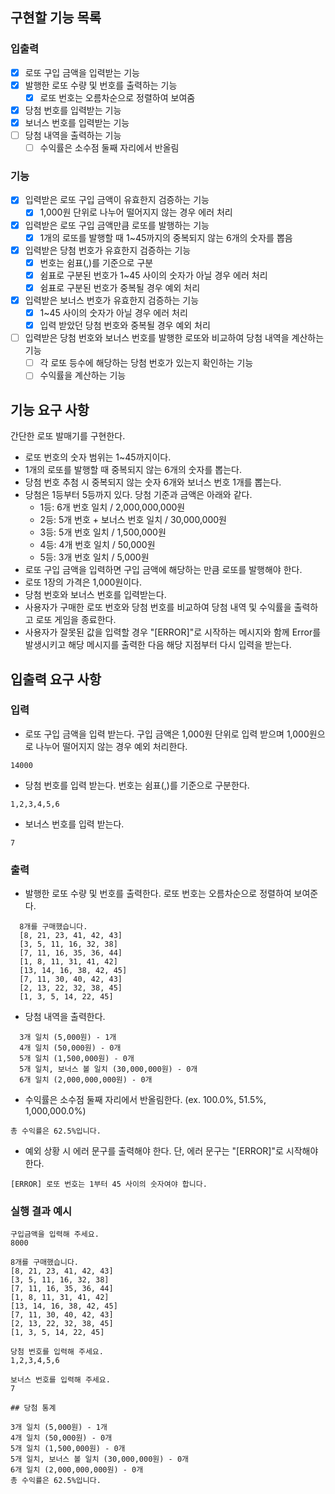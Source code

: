 ## 구현할 기능 목록

### 입출력

- [x] 로또 구입 금액을 입력받는 기능
- [x] 발행한 로또 수량 및 번호를 출력하는 기능
  - [x] 로또 번호는 오름차순으로 정렬하여 보여줌
- [x] 당첨 번호를 입력받는 기능
- [x] 보너스 번호를 입력받는 기능
- [ ] 당첨 내역을 출력하는 기능
  - [ ] 수익률은 소수점 둘째 자리에서 반올림

### 기능

- [x] 입력받은 로또 구입 금액이 유효한지 검증하는 기능
  - [x] 1,000원 단위로 나누어 떨어지지 않는 경우 에러 처리
- [x] 입력받은 로또 구입 금액만큼 로또를 발행하는 기능
  - [x] 1개의 로또를 발행할 때 1~45까지의 중복되지 않는 6개의 숫자를 뽑음
- [x] 입력받은 당첨 번호가 유효한지 검증하는 기능
  - [x] 번호는 쉼표(,)를 기준으로 구분
  - [x] 쉼표로 구분된 번호가 1~45 사이의 숫자가 아닐 경우 에러 처리
  - [x] 쉼표로 구분된 번호가 중복될 경우 예외 처리
- [x] 입력받은 보너스 번호가 유효한지 검증하는 기능
  - [x] 1~45 사이의 숫자가 아닐 경우 에러 처리
  - [x] 입력 받았던 당첨 번호와 중복될 경우 예외 처리
- [ ] 입력받은 당첨 번호와 보너스 번호를 발행한 로또와 비교하여 당첨 내역을 계산하는 기능
  - [ ] 각 로또 등수에 해당하는 당첨 번호가 있는지 확인하는 기능
  - [ ] 수익률을 계산하는 기능

## 기능 요구 사항

간단한 로또 발매기를 구현한다.

- 로또 번호의 숫자 범위는 1~45까지이다.
- 1개의 로또를 발행할 때 중복되지 않는 6개의 숫자를 뽑는다.
- 당첨 번호 추첨 시 중복되지 않는 숫자 6개와 보너스 번호 1개를 뽑는다.
- 당첨은 1등부터 5등까지 있다. 당첨 기준과 금액은 아래와 같다.
  - 1등: 6개 번호 일치 / 2,000,000,000원
  - 2등: 5개 번호 + 보너스 번호 일치 / 30,000,000원
  - 3등: 5개 번호 일치 / 1,500,000원
  - 4등: 4개 번호 일치 / 50,000원
  - 5등: 3개 번호 일치 / 5,000원
- 로또 구입 금액을 입력하면 구입 금액에 해당하는 만큼 로또를 발행해야 한다.
- 로또 1장의 가격은 1,000원이다.
- 당첨 번호와 보너스 번호를 입력받는다.
- 사용자가 구매한 로또 번호와 당첨 번호를 비교하여 당첨 내역 및 수익률을 출력하고 로또 게임을 종료한다.
- 사용자가 잘못된 값을 입력할 경우 "[ERROR]"로 시작하는 메시지와 함께 Error를 발생시키고 해당 메시지를 출력한 다음 해당 지점부터 다시 입력을 받는다.

## 입출력 요구 사항

### 입력

- 로또 구입 금액을 입력 받는다. 구입 금액은 1,000원 단위로 입력 받으며 1,000원으로 나누어 떨어지지 않는 경우 예외 처리한다.

```
14000
```

- 당첨 번호를 입력 받는다. 번호는 쉼표(,)를 기준으로 구분한다.

```
1,2,3,4,5,6
```

- 보너스 번호를 입력 받는다.

```
7
```

### 출력

- 발행한 로또 수량 및 번호를 출력한다. 로또 번호는 오름차순으로 정렬하여 보여준다.

```
  8개를 구매했습니다.
  [8, 21, 23, 41, 42, 43]
  [3, 5, 11, 16, 32, 38]
  [7, 11, 16, 35, 36, 44]
  [1, 8, 11, 31, 41, 42]
  [13, 14, 16, 38, 42, 45]
  [7, 11, 30, 40, 42, 43]
  [2, 13, 22, 32, 38, 45]
  [1, 3, 5, 14, 22, 45]
```

- 당첨 내역을 출력한다.

```
  3개 일치 (5,000원) - 1개
  4개 일치 (50,000원) - 0개
  5개 일치 (1,500,000원) - 0개
  5개 일치, 보너스 볼 일치 (30,000,000원) - 0개
  6개 일치 (2,000,000,000원) - 0개
```

- 수익률은 소수점 둘째 자리에서 반올림한다. (ex. 100.0%, 51.5%, 1,000,000.0%)

```
총 수익률은 62.5%입니다.
```

- 예외 상황 시 에러 문구를 출력해야 한다. 단, 에러 문구는 "[ERROR]"로 시작해야 한다.

```
[ERROR] 로또 번호는 1부터 45 사이의 숫자여야 합니다.
```

### 실행 결과 예시

```
구입금액을 입력해 주세요.
8000

8개를 구매했습니다.
[8, 21, 23, 41, 42, 43]
[3, 5, 11, 16, 32, 38]
[7, 11, 16, 35, 36, 44]
[1, 8, 11, 31, 41, 42]
[13, 14, 16, 38, 42, 45]
[7, 11, 30, 40, 42, 43]
[2, 13, 22, 32, 38, 45]
[1, 3, 5, 14, 22, 45]

당첨 번호를 입력해 주세요.
1,2,3,4,5,6

보너스 번호를 입력해 주세요.
7

## 당첨 통계

3개 일치 (5,000원) - 1개
4개 일치 (50,000원) - 0개
5개 일치 (1,500,000원) - 0개
5개 일치, 보너스 볼 일치 (30,000,000원) - 0개
6개 일치 (2,000,000,000원) - 0개
총 수익률은 62.5%입니다.
```
